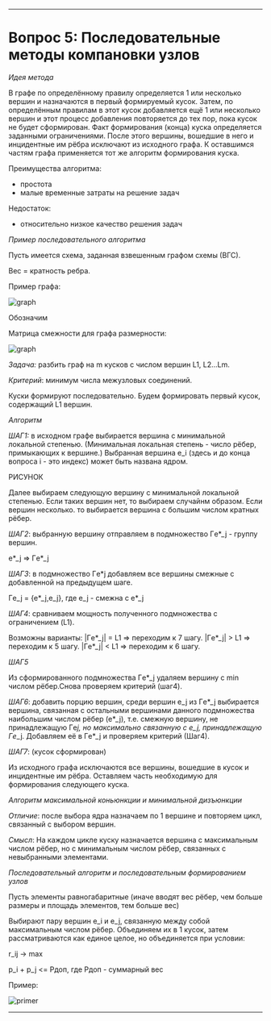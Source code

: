 ___
# Вопрос 5: Последовательные методы компановки узлов

*Идея метода*

В графе по определённому правилу определяется 1 или несколько вершин и назначаются в первый формируемый кусок.
Затем, по определённым правилам в этот кусок добавляется ещё 1 или несколько вершин  и этот процесс добавления повторяется до тех пор, пока кусок не будет сформирован.
Факт формирования (конца) куска определяется заданными ограничениями. После этого вершины, вошедшие в него и инцидентные им рёбра исключают из исходного графа.
К оставшимся частям графа применяется тот же алгоритм формирования куска.

Преимущества алгоритма:

- простота
- малые временные затраты на решение задач

Недостаток:

- относительно низкое качество решения задач

*Пример последовательного алгоритма*

Пусть имеется схема, заданная взвешенным графом схемы (ВГС).

Вес = кратность ребра.

Пример графа:

![graph](resources/imgs/5-1.jpg)

Обозначим

Матрица смежности для графа размерности:

![graph](resources/imgs/5-2.jpg)

*Задача:* разбить граф на m кусков с числом вершин L1, L2...Lm.

*Критерий*: минимум числа межузловых соединений. 

Куски формируют последовательно. Будем формировать первый кусок, содержащий L1 вершин.

*Алгоритм*

*ШАГ1:* в исходном графе выбирается вершина с минимальной локальной степенью. (Минимальная локальная степень - число рёбер, примыкающих к вершине.)
Выбранная вершина e_i (здесь и до конца вопроса i - это индекс) может быть названа ядром.

 РИСУНОК

 Далее выбираем следующую вершину с минимальной локальной степенью. Если таких вершин нет, то выбираем случайнм образом.
 Если вершин несколько. то выбирается вершина с большим числом кратных рёбер.
 
 *ШАГ2*: выбранную вершину отправляем в подмножество Гe*_j - группу вершин.
 
 e*_j => Гe*_j
 
 *ШАГ3*: в подмножество Гe*j добавляем все вершины смежные с добавленной на предыдущем шаге.
  
Гe_j = {e*_j,e_j}, где e_j - смежна с e*_j

*ШАГ4*: сравниваем мощность полученного подмножества с ограничением (L1).

Возможны варианты:
 |Гe*_j| = L1 => переходим к 7 шагу.
 |Гe*_j| > L1 => переходим к 5 шагу.
 |Гe*_j| < L1 => переходим к 6 шагу.

 *ШАГ5*
 
Из сформированного подмножества Гe*_j удаляем вершину с min числом рёбер.Снова проверяем критерий (шаг4).

 *ШАГ6*: добавить порцию вершин, среди вершин e_j из Гe*_j выбирается вершина, связанная с остальными вершинами данного подмножества наибольшим числом рёбер (e*_j), т.е. смежную вершину, не принадлежащую Гe*j, но максимально связанную с e_j, принадлежащую Гe*_j.
 Добавляем её  в Гe*_j и проверяем критерий (Шаг4).
 
 *ШАГ7*: (кусок сформирован)
 
 Из исходного графа исключаются все вершины, вошедшие в кусок и инцидентные им рёбра. Оставляем часть необходимую для формирования следующего куска.
 
 
*Алгоритм максимальной коньюнкции и минимальной дизъюнкции*

*Отличие*: после выбора ядра назначаем по 1 вершине и повторяем цикл, связанный с выбором вершин.

*Смысл*: На каждом цикле куску назначается вершина с максимальным числом рёбер, но с минимальным числом рёбер, связанных с невыбранными элементами.

*Последовательный алгоритм и последовательным формированием узлов*

Пусть элементы равногабаритные (иначе вводят вес рёбер, чем больше размеры и площадь элементов, тем больше вес)

Выбирают пару вершин e_i и e_j, связанную между собой максимальным числом рёбер. Объединяем их в 1 кусок, затем рассматриваются как единое целое, но объединяется при условии:

r_ij -> max

p_i + p_j <= Pдоп, где Pдоп - суммарный вес

Пример:

![primer](resources/imgs/5-3.jpg)















___